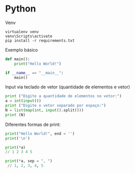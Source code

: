 # Python

Venv
```shell
virtualenv venv
venv\Scripts\activate
pip install -r requirements.txt
```
Exemplo básico
```python
def main():
    print("Hello World!")

if __name__ == "__main__":
    main()
```
Input via teclado de vetor (quantidade de elementos e vetor)
```python
print ("Digite a quantidade de elementos no vetor:")
a = int(input())
print ("Digite o vetor separado por espaço:")
N = list(map(int, input().split()))
print (N)
```
Diferentes formas de print:
```python
print("Hello World!", end = '')
print('\n')

print(*a) 
// 1 2 3 4 5

print(*a, sep = ", ") 
 // 1, 2, 3, 4, 5
```